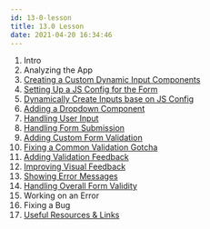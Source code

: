 ```yaml
---
id: 13-0-lesson
title: 13.0 Lesson
date: 2021-04-20 16:34:46
---
```


1. Intro
2. Analyzing the App
3. [Creating a Custom Dynamic Input Components](13-3-creating-custom-dynamic-input-components)
4. [Setting Up a JS Config for the Form](13-4-setting-up-js-config-for-form)
5. [Dynamically Create Inputs base on JS Config](13-5-dynamically-reate-inputs-base-on-js-config)
6. [Adding a Dropdown Component](13-6-adding-dropdown-component)
7. [Handling User Input](13-7-handling-user-input)
8. [Handling Form Submission](13-8-handling-form-submission)
9. [Adding Custom Form Validation](13-9-adding-custom-form-validation)
10. [Fixing a Common Validation Gotcha](13-10-fixing-common-validation-gotcha)
11. [Adding Validation Feedback](13-11-adding-validation-feedback)
12. [Improving Visual Feedback](13-12-improving-visual-feedback)
13. [Showing Error Messages](13-13-showing-error-messages)
14. [Handling Overall Form Validity](13-14-handling-overall-form-validity)
15. Working on an Error
16. Fixing a Bug
17. [Useful Resources & Links](13-17-useful-resources-and-links)
